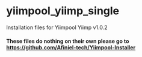 # yiimpool_yiimp_single
Installation files for Yiimpool Yiimp v1.0.2

#### These files do nothing on their own please go to https://github.com/Afiniel-tech/Yiimpool-Installer
